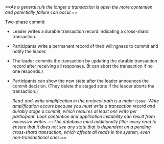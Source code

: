 *==As a general rule the longer a transaction is open the more contention and potentially failure can occur.==*

Two-phase commit:
- Leader writes a durable transaction record indicating a cross-shard transaction.
- Participants write a permanent record of their willingness to commit and notify the leader.
- The leader commits the transaction by updating the durable transaction record after receiving all responses. (It can abort the transaction if no one responds.)
- Participants can show the new state after the leader announces the commit decision. (They delete the staged state if the leader aborts the transaction.)

    *Read-and-write amplification in the protocol path is a major issue. Write amplification occurs because you must write a transaction record and durably stage a commit, which requires at least one write per participant. Lock contention and application instability can result from excessive writes. ==The database must additionally filter every read to ensure that it does not see any state that is dependent on a pending cross-shard transaction, which affects all reads in the system, even non-transactional ones.*==
